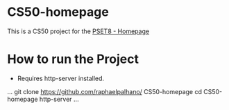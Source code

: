 # CS50-homepage

This is a CS50 project for the [PSET8 - Homepage](https://cs50.harvard.edu/x/2020/tracks/web/)

# How to run the Project

- Requires http-server installed.

...
git clone https://github.com/raphaelpalhano/
CS50-homepage
cd CS50-homepage
http-server
...
